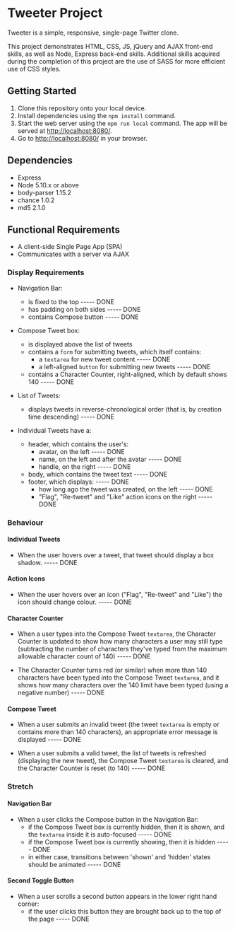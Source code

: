 # Tweeter Project

Tweeter is a simple, responsive, single-page Twitter clone.

This project demonstrates HTML, CSS, JS, jQuery and AJAX front-end skills, as well as Node, Express back-end skills.  Additional skills acquired during the completion of this project are the use of SASS for more efficient use of CSS styles.

## Getting Started

1. Clone this repository onto your local device.
2. Install dependencies using the `npm install` command.
3. Start the web server using the `npm run local` command. The app will be served at <http://localhost:8080/>.
4. Go to <http://localhost:8080/> in your browser.

## Dependencies

- Express
- Node 5.10.x or above
- body-parser 1.15.2
- chance 1.0.2
- md5 2.1.0

## Functional Requirements

-   A client-side Single Page App (SPA)
-   Communicates with a server via AJAX

### Display Requirements

-   Navigation Bar:
    
    -   is fixed to the top -----	DONE 
    -   has padding on both sides  -----	DONE 
    -   contains Compose button -----	DONE 
        
-   Compose Tweet box:
    
    -   is displayed above the list of tweets
    -   contains a  `form`  for submitting tweets, which itself contains:
        -   a  `textarea`  for new tweet content -----	DONE 
        -   a left-aligned  `button`  for submitting new tweets -----	DONE 
    -   contains a Character Counter, right-aligned, which by default shows 140 -----	DONE 
-   List of Tweets:
    
    -   displays tweets in reverse-chronological order (that is, by creation time descending) -----	DONE 
-   Individual Tweets have a:
    
    -   header, which contains the user's:
        -   avatar, on the left -----	DONE 
        -   name, on the left and after the avatar -----	DONE 
        -   handle, on the right -----	DONE 
    -   body, which contains the tweet text -----	DONE 
    -   footer, which displays: -----	DONE 
        -   how long ago the tweet was created, on the left -----	DONE 
        -   "Flag", "Re-tweet" and "Like" action icons on the right -----	DONE 

### Behaviour

#### Individual Tweets

-   When the user hovers over a tweet, that tweet should display a box shadow. -----	DONE 

#### Action Icons

-   When the user hovers over an icon ("Flag", "Re-tweet" and "Like") the icon should change colour. -----	DONE 

#### Character Counter

-   When a user types into the Compose Tweet  `textarea`, the Character Counter is updated to show how many characters a user may still type (subtracting the number of characters they've typed from the maximum allowable character count of 140) -----	DONE 
    
-   The Character Counter turns red (or similar) when more than 140 characters have been typed into the Compose Tweet  `textarea`, and it shows how many characters over the 140 limit have been typed (using a negative number) -----	DONE 
    

#### Compose Tweet

-   When a user submits an invalid tweet (the tweet  `textarea`  is empty or contains more than 140 characters), an appropriate error message is displayed -----	DONE 
    
-   When a user submits a valid tweet, the list of tweets is refreshed (displaying the new tweet), the Compose Tweet  `textarea`  is cleared, and the Character Counter is reset (to 140) -----	DONE 
    

### Stretch

#### Navigation Bar

-   When a user clicks the Compose button in the Navigation Bar:
    -   if the Compose Tweet box is currently hidden, then it is shown, and the  `textarea`  inside it is auto-focused -----	DONE 
    -   if the Compose Tweet box is currently showing, then it is hidden -----	DONE 
    -   in either case, transitions between 'shown' and 'hidden' states should be animated -----	DONE 

#### Second Toggle Button

-   When a user scrolls a second button appears in the lower right hand corner:
    -   if the user clicks this button they are brought back up to the top of the page -----	DONE 


